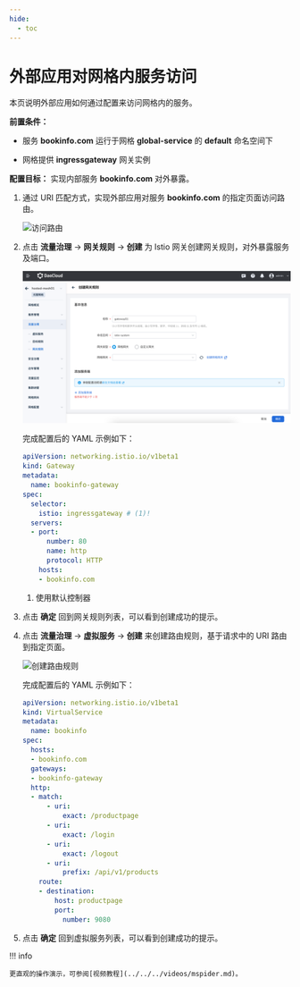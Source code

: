 ```yaml
---
hide:
  - toc
---
```


# 外部应用对网格内服务访问

本页说明外部应用如何通过配置来访问网格内的服务。

**前置条件：**

- 服务 __bookinfo.com__ 运行于网格 __global-service__ 的 __default__ 命名空间下

- 网格提供 __ingressgateway__ 网关实例

**配置目标：** 实现内部服务 __bookinfo.com__ 对外暴露。

1. 通过 URI 匹配方式，实现外部应用对服务 __bookinfo.com__ 的指定页面访问路由。

    ![访问路由](https://docs.daocloud.io/daocloud-docs-images/docs/zh/docs/mspider/images/out-to-in01.png)

2. 点击 __流量治理__ -> __网关规则__ -> __创建__ 为 Istio 网关创建网关规则，对外暴露服务及端口。

    ![创建规则](../../images/out-to-in02.png)

    完成配置后的 YAML 示例如下：

    ```yaml
    apiVersion: networking.istio.io/v1beta1
    kind: Gateway
    metadata:
      name: bookinfo-gateway
    spec:
      selector:
        istio: ingressgateway # (1)!
      servers:
      - port:
          number: 80
          name: http
          protocol: HTTP
        hosts:
        - bookinfo.com
    ```

    1. 使用默认控制器

3. 点击 __确定__ 回到网关规则列表，可以看到创建成功的提示。

4. 点击 __流量治理__ -> __虚拟服务__ -> __创建__ 来创建路由规则，基于请求中的 URI 路由到指定页面。

    ![创建路由规则](https://docs.daocloud.io/daocloud-docs-images/docs/mspider/images/out-to-in04.png)

    完成配置后的 YAML 示例如下：

    ```yaml
    apiVersion: networking.istio.io/v1beta1
    kind: VirtualService
    metadata:
      name: bookinfo
    spec:
      hosts:
      - bookinfo.com
      gateways:
      - bookinfo-gateway
      http:
      - match:
          - uri:
              exact: /productpage
          - uri:
              exact: /login
          - uri:
              exact: /logout
          - uri:
              prefix: /api/v1/products
        route:
        - destination:
            host: productpage
            port:
              number: 9080
    ```

5. 点击 __确定__ 回到虚拟服务列表，可以看到创建成功的提示。

!!! info

    更直观的操作演示，可参阅[视频教程](../../../videos/mspider.md)。
